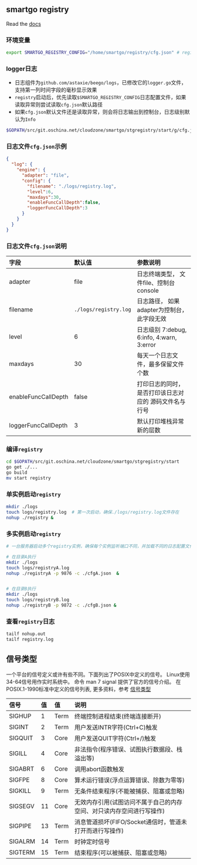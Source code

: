 ## smartgo registry


Read the [docs](http://git.oschina.net/cloudzone/smartgo)

### 环境变量
```bash
export SMARTGO_REGISTRY_CONFIG="/home/smartgo/registry/cfg.json" # registry日志配置文件
```

### logger日志
- 日志组件为`github.com/astaxie/beego/logs`，已修改它的`logger.go`文件，支持第一列时间字段的毫秒显示效果
- `registry`启动后，优先读取`$SMARTGO_REGISTRY_CONFIG`日志配置文件，如果读取异常则尝试读取`cfg.json`默认路径
- 如果`cfg.json`默认文件还是读取异常，则会将日志输出到控制台，日志级别默认为`Info`
```bash
$GOPATH/src/git.oschina.net/cloudzone/smartgo/stgregistry/start/g/cfg.json   # 日志默认路径
```

### 日志文件`cfg.json`示例
```json
{
  "log": {
    "engine": {
      "adapter": "file",
      "config": {
        "filename": "./logs/registry.log",
        "level":6,
        "maxdays":30,
        "enableFuncCallDepth":false,
        "loggerFuncCallDepth":3
      }
    }
  }
}
```

### 日志文件`cfg.json`说明

| 字段	       | 默认值        | 参数说明   | 
|:-----------  |:-------------| :-----|
| adapter      | file  | 日志终端类型， 文件file、控制台console  |
| filename     | `./logs/registry.log` | 日志路径， 如果adapter为控制台，此字段无效|
| level        | 6   | 日志级别 7:debug, 6:info, 4:warn, 3:error    |
| maxdays      | 30 | 每天一个日志文件，最多保留文件个数  |
| enableFuncCallDepth| false  |打印日志的同时，是否打印该日志对应的 源码文件名与行号   |
| loggerFuncCallDepth| 3|  默认打印堆栈异常新的层数 |



### 编译`registry`
```bash
cd $GOPATH/src/git.oschina.net/cloudzone/smartgo/stgregistry/start
go get ./...
go build 
mv start registry
```


### 单实例启动`registry`
```bash
mkdir ./logs
touch logs/registry.log  # 第一次启动，确保./logs/registry.log文件存在
nohup ./registry &
```

### 多实例启动`registry`
```bash
# 一台服务器启动多个registry实例，确保每个实例监听端口不同，并加载不同的日志配置文件

# 在目录A执行
mkdir ./logs
touch logs/registryA.log
nohup ./registryA -p 9876 -c ./cfgA.json  &


# 在目录B执行
mkdir ./logs
touch logs/registryB.log
nohup ./registryB -p 9872 -c ./cfgB.json &
```

### 查看`registry`日志
```bash
tailf nohup.out
tailf registry.log
```

## 信号类型

一个平台的信号定义或许有些不同。下面列出了POSIX中定义的信号。
Linux使用34-64信号用作实时系统中。
命令 man 7 signal 提供了官方的信号介绍。
在POSIX.1-1990标准中定义的信号列表, 更多资料，参考 [信号类型](http://www.cnblogs.com/jkkkk/p/6180016.html)

| 信号	       | 值            | 值   | 说明   |
| :----------- |:-------------| :-----|:-----|
| SIGHUP        | 1          | Term   | 终端控制进程结束(终端连接断开)   |
| SIGINT        | 2          | Term   | 用户发送INTR字符(Ctrl+C)触发  |
| SIGQUIT        | 3          | Core   | 用户发送QUIT字符(Ctrl+/)触发   |
| SIGILL        | 4          | Core   | 非法指令(程序错误、试图执行数据段、栈溢出等)  |
| SIGABRT        | 6          | Core   | 调用abort函数触发   |
| SIGFPE        | 8          | Core   | 算术运行错误(浮点运算错误、除数为零等) |
| SIGKILL        | 9          | Term   | 无条件结束程序(不能被捕获、阻塞或忽略)   |
| SIGSEGV        | 11          | Core   | 无效内存引用(试图访问不属于自己的内存空间、对只读内存空间进行写操作)   |
| SIGPIPE        | 13          | Term   | 消息管道损坏(FIFO/Socket通信时，管道未打开而进行写操作)  |
| SIGALRM        | 14          | Term   | 时钟定时信号  |
| SIGTERM        | 15          | Term   | 结束程序(可以被捕获、阻塞或忽略) |

